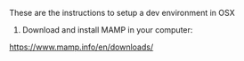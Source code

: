 These are the instructions to setup a dev environment in OSX

1. Download and install MAMP in your computer:

https://www.mamp.info/en/downloads/

